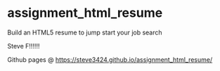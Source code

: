 # assignment_html_resume
Build an HTML5 resume to jump start your job search

Steve F!!!!!!

Github pages @ https://steve3424.github.io/assignment_html_resume/
